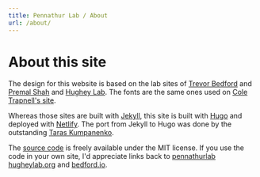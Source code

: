 ```yaml
---
title: Pennathur Lab / About
url: /about/
---
```


# About this site

The design for this website is based on the lab sites of [Trevor Bedford](http://bedford.io) and [Premal Shah](http://theshahlab.org) and [Hughey Lab](https://hugheylab.org). The fonts are the same ones used on [Cole Trapnell's site](https://cole-trapnell-lab.github.io).

Whereas those sites are built with [Jekyll](https://jekyllrb.com), this site is built with [Hugo](https://gohugo.io) and deployed with [Netlify](https://www.netlify.com). The port from Jekyll to Hugo was done by the outstanding [Taras Kumpanenko](http://outsourcer.in.ua).

The [source code](https://github.com/hugheylab/hugheylab.org) is freely available under the MIT license. If you use the code in your own site, I'd appreciate links back to [pennathurlab](pennathurlab.netlify.app) [hugheylab.org](https://hugheylab.org) and [bedford.io](http://bedford.io).
